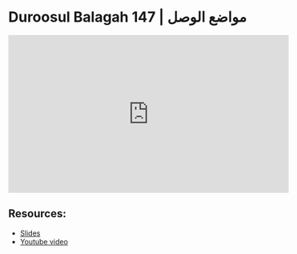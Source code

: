 # Duroosul Balagah 147 | مواضع الوصل
                
<iframe width="560" height="315" src="https://www.youtube-nocookie.com/embed/xO95Z0nleUI?start=0" frameborder="0" allow="accelerometer; autoplay; encrypted-media; gyroscope; picture-in-picture" allowfullscreen="allowfullscreen">
</iframe><BR>

## Resources:
- [Slides](https://github.com/arshare/resources_balagha_pdfs)
- [Youtube video](https://www.youtube.com/watch?v=xO95Z0nleUI&list=PLzn0qdi6JpdvvXVuJ7kIusNquSxeyKJvc)

